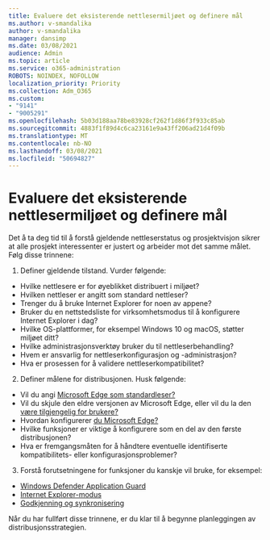 ```yaml
---
title: Evaluere det eksisterende nettlesermiljøet og definere mål
ms.author: v-smandalika
author: v-smandalika
manager: dansimp
ms.date: 03/08/2021
audience: Admin
ms.topic: article
ms.service: o365-administration
ROBOTS: NOINDEX, NOFOLLOW
localization_priority: Priority
ms.collection: Adm_O365
ms.custom:
- "9141"
- "9005291"
ms.openlocfilehash: 5b03d188aa78be83928cf262f1d86f3f933c85ab
ms.sourcegitcommit: 4883f1f89d4c6ca23161e9a43ff206ad21d4f09b
ms.translationtype: MT
ms.contentlocale: nb-NO
ms.lasthandoff: 03/08/2021
ms.locfileid: "50694827"
---
```

# <a name="evaluate-your-existing-browser-environment-and-define-goals"></a>Evaluere det eksisterende nettlesermiljøet og definere mål

Det å ta deg tid til å forstå gjeldende nettleserstatus og prosjektvisjon sikrer at alle prosjekt interessenter er justert og arbeider mot det samme målet. Følg disse trinnene:

1. Definer gjeldende tilstand. Vurder følgende:
- Hvilke nettlesere er for øyeblikket distribuert i miljøet?
- Hvilken nettleser er angitt som standard nettleser?
- Trenger du å bruke Internet Explorer for noen av appene?
- Bruker du en nettstedsliste for virksomhetsmodus til å konfigurere Internet Explorer i dag?
- Hvilke OS-plattformer, for eksempel Windows 10 og macOS, støtter miljøet ditt?
- Hvilke administrasjonsverktøy bruker du til nettleserbehandling?
- Hvem er ansvarlig for nettleserkonfigurasjon og -administrasjon?
- Hva er prosessen for å validere nettleserkompatibilitet?
2. Definer målene for distribusjonen. Husk følgende:
- Vil du angi [Microsoft Edge som standardleser?](https://docs.microsoft.com/DeployEdge/edge-default-browser)
- Vil du skjule den eldre versjonen av Microsoft Edge, eller vil du la den [være tilgjengelig for brukere?](https://docs.microsoft.com/DeployEdge/microsoft-edge-sysupdate-access-old-edge)
- Hvordan konfigurerer [du Microsoft Edge?](https://docs.microsoft.com/DeployEdge/configure-microsoft-edge)
- Hvilke funksjoner er viktige å konfigurere som en del av den første distribusjonen?
- Hva er fremgangsmåten for å håndtere eventuelle identifiserte kompatibilitets- eller konfigurasjonsproblemer?
3. Forstå forutsetningene for funksjoner du kanskje vil bruke, for eksempel:
- [Windows Defender Application Guard](https://docs.microsoft.com/windows/security/threat-protection/microsoft-defender-application-guard/reqs-md-app-guard)
- [Internet Explorer-modus](https://docs.microsoft.com/DeployEdge/edge-ie-mode)
- [Godkjenning og synkronisering](https://docs.microsoft.com/DeployEdge/microsoft-edge-security-identity)

Når du har fullført disse trinnene, er du klar til å begynne planleggingen av distribusjonsstrategien.
